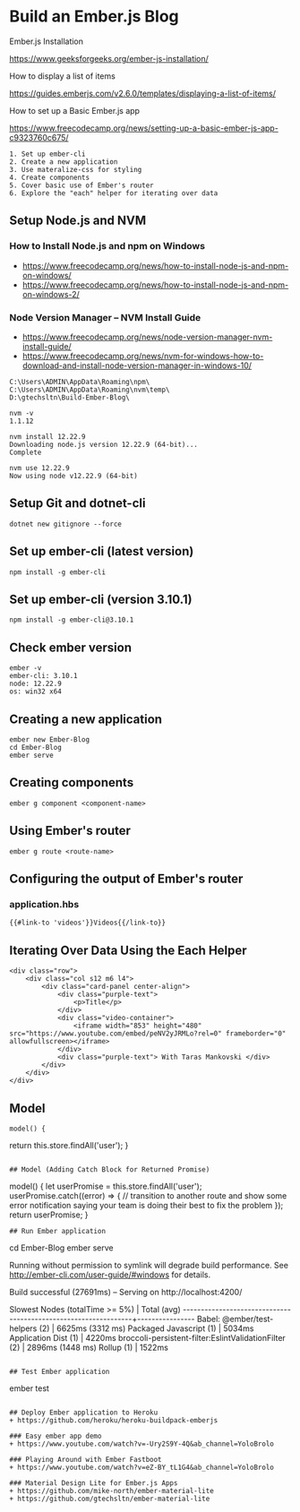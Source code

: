 # Build an Ember.js Blog

Ember.js Installation

https://www.geeksforgeeks.org/ember-js-installation/

How to display a list of items

https://guides.emberjs.com/v2.6.0/templates/displaying-a-list-of-items/

How to set up a Basic Ember.js app

https://www.freecodecamp.org/news/setting-up-a-basic-ember-js-app-c9323760c675/

```
1. Set up ember-cli
2. Create a new application
3. Use materalize-css for styling
4. Create components
5. Cover basic use of Ember's router
6. Explore the "each" helper for iterating over data
```
## Setup Node.js and NVM

### How to Install Node.js and npm on Windows
+ https://www.freecodecamp.org/news/how-to-install-node-js-and-npm-on-windows/
+ https://www.freecodecamp.org/news/how-to-install-node-js-and-npm-on-windows-2/

### Node Version Manager – NVM Install Guide
+ https://www.freecodecamp.org/news/node-version-manager-nvm-install-guide/
+ https://www.freecodecamp.org/news/nvm-for-windows-how-to-download-and-install-node-version-manager-in-windows-10/

```
C:\Users\ADMIN\AppData\Roaming\npm\
C:\Users\ADMIN\AppData\Roaming\nvm\temp\
D:\gtechsltn\Build-Ember-Blog\
```

```
nvm -v
1.1.12

nvm install 12.22.9
Downloading node.js version 12.22.9 (64-bit)...
Complete

nvm use 12.22.9
Now using node v12.22.9 (64-bit)
```

## Setup Git and dotnet-cli
```
dotnet new gitignore --force
```

## Set up ember-cli (latest version)
```
npm install -g ember-cli
```

## Set up ember-cli (version 3.10.1)
```
npm install -g ember-cli@3.10.1
```

## Check ember version
```
ember -v
ember-cli: 3.10.1
node: 12.22.9
os: win32 x64
```

## Creating a new application
```
ember new Ember-Blog
cd Ember-Blog
ember serve
```

## Creating components
```
ember g component <component-name>
```

## Using Ember's router
```
ember g route <route-name>
```

## Configuring the output of Ember's router

### application.hbs
```
{{#link-to 'videos'}}Videos{{/link-to}}
```

## Iterating Over Data Using the Each Helper
```
<div class="row">
    <div class="col s12 m6 l4">
        <div class="card-panel center-align">
            <div class="purple-text">
                <p>Title</p>
            </div>
            <div class="video-container">
                <iframe width="853" height="480" src="https://www.youtube.com/embed/peNV2yJRMLo?rel=0" frameborder="0" allowfullscreen></iframe>
            </div>
            <div class="purple-text"> With Taras Mankovski </div>
        </div>
    </div>
</div>
```

## Model
```
model() {
```
  return this.store.findAll('user');
}
```

## Model (Adding Catch Block for Returned Promise)
```
model() {
  let userPromise = this.store.findAll('user');
  userPromise.catch((error) => {
    // transition to another route and show some error notification saying your team is doing their best to fix the problem
  });
  return userPromise; 
}
```
## Run Ember application
```
cd Ember-Blog
ember serve

Running without permission to symlink will degrade build performance.
See http://ember-cli.com/user-guide/#windows for details.


Build successful (27691ms) – Serving on http://localhost:4200/

Slowest Nodes (totalTime >= 5%)                                 | Total (avg)
----------------------------------------------------------------+----------------
Babel: @ember/test-helpers (2)                                  | 6625ms (3312 ms)
Packaged Javascript (1)                                         | 5034ms
Application Dist (1)                                            | 4220ms
broccoli-persistent-filter:EslintValidationFilter (2)           | 2896ms (1448 ms)
Rollup (1)                                                      | 1522ms
```

## Test Ember application
```
ember test
```

## Deploy Ember application to Heroku
+ https://github.com/heroku/heroku-buildpack-emberjs

### Easy ember app demo
+ https://www.youtube.com/watch?v=-Ury2S9Y-4Q&ab_channel=YoloBrolo

### Playing Around with Ember Fastboot
+ https://www.youtube.com/watch?v=eZ-BY_tL1G4&ab_channel=YoloBrolo

### Material Design Lite for Ember.js Apps
+ https://github.com/mike-north/ember-material-lite
+ https://github.com/gtechsltn/ember-material-lite
